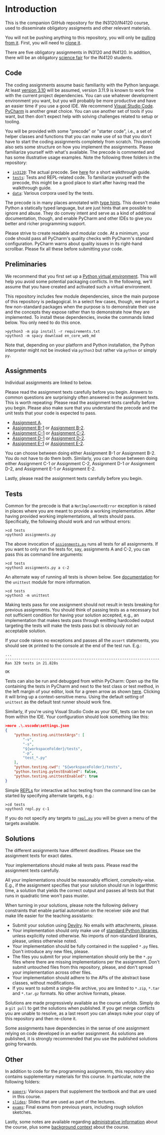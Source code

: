 # Introduction

This is the companion GitHub repository for the IN3120/IN4120 course, used to disseminate obligatory assigments and other relevant materials.

You will not be pushing anything to this repository, you will only be [pulling from it](https://github.com/git-guides/git-pull). First, you will need to [clone it](https://docs.github.com/en/github/creating-cloning-and-archiving-repositories/cloning-a-repository-from-github/cloning-a-repository).

There are five obligatory assignments in IN3120 and IN4120. In addition, there will be an obligatory [science fair](./science-fair.md) for the IN4120 students.

## Code

The coding assignments assume basic familiarity with the Python language. At least [version 3.10](https://www.python.org/downloads/) will be assumed, version 3.11.9 is known to work fine with the current project dependencies. You can use whatever development environment you want, but you will probably be more productive and have an easier time if you use a good IDE. We recommend [Visual Studio Code](https://code.visualstudio.com/). [PyCharm](https://www.jetbrains.com/pycharm/) is another great choice. You can use another set of tools if you want, but then don't expect help with solving challenges related to setup or tooling.

You will be provided with some "precode" or "starter code", i.e., a set of helper classes and functions that you can make use of so that you don't have to start the coding assignments completely from scratch. This precode also sets some structure on how you implement the assignments. Please familiarize yourself with what's available. The precode is commented and has some illustrative usage examples. Note the following three folders in the repository:

* [`in3120`](../in3120/): The actual precode. See [here](./guide.md) for a short walkthrough guide.
* [`tests`](../tests/): Tests and REPL-related code. To familiarize yourself with the precode, this might be a good place to start after having read the walkthrough guide.
* [`data`](../data/): Various corpora used by the tests.

The precode is in many places annotated with [type hints](https://www.python.org/dev/peps/pep-0484/). This doesn't make Python a statically typed language, but are just hints that are possible to ignore and abuse. They do convey intent and serve as a kind of additional documentation, though, and enable PyCharm and other IDEs to give you better and richer programming support.

Please strive to create readable and modular code. At a minimum, your code should pass all PyCharm's quality checks with PyCharm's standard configuration. PyCharm warns about quality issues in its right-hand scrollbar. Please fix all these before submitting your code.

## Preliminaries

We recommend that you first set up a [Python virtual environment](https://docs.python.org/3/tutorial/venv.html). This will help you avoid some potential packaging conflicts. In the following, we'll assume that you have created and activated such a virtual environment.

This repository includes few module dependencies, since the main purpose of this repository is pedagogical. In a select few cases, though, we import a few non-standard packages when the purpose is to demonstrate their use and the concepts they expose rather than to demonstrate how they are implemented. To install these dependencies, invoke the commands listed below. You only need to do this once.

```text
>python3 -m pip install -r requirements.txt
>python3 -m spacy download en_core_web_md
```

Note that, depending on your platform and Python installation, the Python interpreter might not be invoked via `python3` but rather via `python` or simply `py`.

## Assignments

Individual assignments are linked to below.

Please read the assignment texts carefully before you begin. Answers to common questions are surprisingly often answered in the assignment texts. This is worth repeating: Please read the assignment texts carefully before you begin. Please also make sure that you understand the precode and the unit tests that your code is expected to pass.

* [Assignment A](./assignment-a.md).
* [Assignment B-1](./assignment-b-1.md) or [Assignment B-2](./assignment-b-2.md).
* [Assignment C-1](./assignment-c-1.md) or [Assignment C-2](./assignment-c-2.md).
* [Assignment D-1](./assignment-d-1.md) or [Assignment D-2](./assignment-d-2.md).
* [Assignment E-1](./assignment-e-1.md) or [Assignment E-2](./assignment-e-2.md).

You can choose between doing either Assignment B-1 _or_ Assignment B-2. You do not have to do them both. Similarly, you can choose between doing either Assignment C-1 _or_ Assignment C-2, Assignment D-1 _or_ Assignment D-2, and Assignment E-1 _or_ Assignment E-2.

Lastly, please read the assignment texts carefully before you begin.

## Tests

Common for the precode is that a `NotImplementedError` exception is raised in places where you are meant to provide a working implementation. After having provided working implementations, all tests should pass. Specifically, the following should work and run without errors:

```text
>cd tests
>python3 assignments.py
```

The above invocation of [`assignments.py`](../tests/assignments.py) runs all tests for all assignments. If you want to only run the tests for, say, assignments A and C-2, you can pass this as command line arguments:

```text
>cd tests
>python3 assignments.py a c-2
```

An alternate way of running all tests is shown below. See [documentation](https://docs.python.org/3/library/unittest.html#command-line-interface) for the `unittest` module for more information.

```text
>cd tests
>python3 -m unittest
```

Making tests pass for one assignment should not result in tests breaking for previous assignments. You should think of passing tests as a necessary but not sufficient condition for having your solution accepted, e.g., an implementation that makes tests pass through emitting hardcoded output targeting the tests will make the tests pass but is obviously not an acceptable solution.

If your code raises no exceptions and passes all the `assert` statements, you should see `OK` printed to the console at the end of the test run. E.g.:

```text
...
----------------------------------------------------------------------
Ran 329 tests in 21.828s

OK
```

Tests can also be run and debugged from within PyCharm: Open up the file containing the tests in PyCharm and next to the test class or test method, in the left margin of your editor, look for a green arrow as shown [here](https://www.jetbrains.com/help/pycharm/testing-your-first-python-application.html). Clicking it will bring up a context-sensitive menu. Using the default setting of `unittest` as the default test runner should work fine.

Similarly, if you're using Visual Studio Code as your IDE, tests can be run from within the IDE. Your configuration should look something like this:

```json
>more .\.vscode\settings.json
{
    "python.testing.unittestArgs": [
        "-v",
        "-s",
        "${workspaceFolder}/tests",
        "-p",
        "test_*.py"
    ],
    "python.testing.cwd": "${workspaceFolder}/tests",
    "python.testing.pytestEnabled": false,
    "python.testing.unittestEnabled": true
}
```

Simple [REPLs](https://en.wikipedia.org/wiki/Read%E2%80%93eval%E2%80%93print_loop) for interactive ad hoc testing from the command line can be started by specifying alternate targets, e.g.:

```text
>cd tests
>python3 repl.py c-1
```

If you do not specify any targets to [`repl.py`](../tests/repl.py) you will be given a menu of the targets available.

## Solutions

The different assignments have different deadlines. Please see the assignment texts for exact dates.

Your implementations should make all tests pass. Please read the assignment texts carefully.

All your implementations should be reasonably efficient, complexity-wise. E.g., if the assignment specifies that your solution should run in logarithmic time, a solution that yields the correct output and passes all tests but that runs in quadratic time won't pass muster.

When turning in your solutions, please note the following delivery constraints that enable partial automation on the receiver side and that make life easier for the teaching assistants:

* Submit your solution using [Devilry](https://devilry.ifi.uio.no/). No emails with attachments, please.
* Your implementation should only make use of [standard Python libraries](https://docs.python.org/3/library/index.html), unless explicitly noted otherwise. No imports of non-standard libraries, please, unless otherwise noted.
* Your implementation should be fully contained in the supplied `*.py` files. Don't introduce any new files, please.
* The files you submit for your implementation should only be the `*.py` files where there are missing implementations per the assignment. Don't submit untouched files from this repository, please, and don't spread your implementation across other files.
* Your implementation should adhere to the APIs of the abstract base classes, without modifications.
* If you want to submit a single-file archive, you are limited to `*.zip`, `*.tar` and `*.tar.gz` formats. No other archive formats, please.

Solutions are made progressively available as the course unfolds. Simply do a `git pull` to get the solutions when published. If you get merge conflicts you are unable to resolve, as a last resort you can always nuke your copy of this repository and then re-clone it.

Some assignments have dependencies in the sense of one assignment relying on code developed in an earlier assignment. As solutions are published, it is strongly recommended that you use the published solutions going forwards.

## Other

In addition to code for the programming assignments, this repository also contains supplementary materials for this course. In particular, note the following folders:

* [`papers`](../papers/): Various papers that supplement the textbook and that are used in this course.
* [`slides`](../slides/): Slides that are used as part of the lectures.
* [`exams`](../exams/): Final exams from previous years, including rough solution sketches.

Lastly, some notes are available regarding [administrative information](./administrivia.md) about the course, plus some [background context](./notes.md) about the course.
